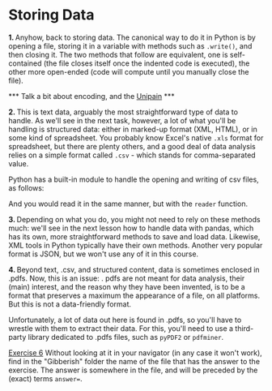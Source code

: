 # Storing Data

<b>1. </b> Anyhow, back to storing data. The canonical way to do it in Python is by opening a file, storing it in a 
variable with methods such as `.write()`, and then closing it. The two methods that follow are equivalent, one is 
self-contained (the file closes itself once the indented code is executed), the other more open-ended (code will 
compute until you manually close the file).

*** Talk a bit about encoding, and the <a href="https://nedbatchelder.com/text/unipain/unipain.html#1">Unipain</a> ***

<b>2. </b> This is text data, arguably the most straightforward type of data to handle. As we'll see in the next 
task, however, a lot of what you'll be handling is structured data: either in marked-up format (XML, HTML), or in 
some kind of spreadsheet. You probably know Excel's native `.xls` format for spreadsheet, but there are plenty 
others, and a good deal of data analysis relies on a simple format called `.csv` - which stands for comma-separated 
value.

Python has a built-in module to handle the opening and writing of csv files, as follows:

And you would read it in the same manner, but with the `reader` function.

<b>3. </b> Depending on what you do, you might not need to rely on these methods much: we'll see in the next lesson 
how to handle data with pandas, which has its own, more straightforward methods to save and load data. Likewise, XML 
tools in Python typically have their own methods. Another very popular format is JSON, but we won't use any of it in 
this course.

<b>4. </b> Beyond text, .csv, and structured content, data is sometimes enclosed in .pdfs. Now, this is an issue: .
pdfs are not meant for data analysis, their (main) interest, and the reason why they have been invented, is to be a 
format that preserves a maximum the appearance of a file, on all platforms. But this is not a data-friendly format.

Unfortunately, a lot of data out here is found in .pdfs, so you'll have to wrestle with them to extract their data. 
For this, you'll need to use a third-party library dedicated to .pdfs files, such as `pyPDF2` or `pdfminer`.

<u>Exercise 6</u> Without looking at it in your navigator (in any case it won't work), find in the "Gibberish" 
folder the name of the file that has the answer to the exercise. The answer is somewhere in the file, and will be 
preceded by the (exact) terms `answer=`.
